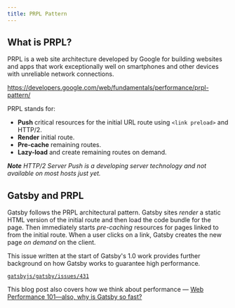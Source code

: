 ```yaml
---
title: PRPL Pattern
---
```


## What is PRPL?

PRPL is a web site architecture developed by Google for building websites and
apps that work exceptionally well on smartphones and other devices with
unreliable network connections.

<https://developers.google.com/web/fundamentals/performance/prpl-pattern/>

PRPL stands for:

- **Push** critical resources for the initial URL route using `<link preload>`
          and HTTP/2.
- **Render** initial route.
- **Pre-cache** remaining routes.
- **Lazy-load** and create remaining routes on demand.

_**Note** HTTP/2 Server Push is a developing server technology and not available on
most hosts just yet._

## Gatsby and PRPL

Gatsby follows the PRPL architectural pattern. Gatsby sites _render_ a static
HTML version of the initial route and then load the code bundle for the page.
Then immediately starts _pre-caching_ resources for pages linked to from the
initial route. When a user clicks on a link, Gatsby creates the new page _on
demand_ on the client.

This issue written at the start of Gatsby's 1.0 work provides further background
on how Gatsby works to guarantee high performance.

[`gatsbyjs/gatsby/issues/431`](https://github.com/gatsbyjs/gatsby/issues/431)

This blog post also covers how we think about performance —
[Web Performance 101—also, why is Gatsby so fast?](/blog/2017-09-13-why-is-gatsby-so-fast/)
